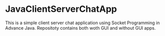 # JavaClientServerChatApp
This is a simple client server chat application using Socket Programming in Advance Java.
Repositoty contains both woth GUI and without GUI apps.
